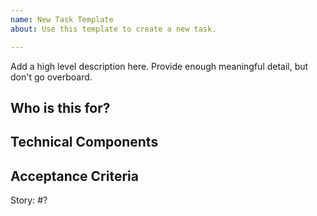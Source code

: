 ```yaml
---
name: New Task Template
about: Use this template to create a new task.

---
```


Add a high level description here. Provide enough meaningful detail, but don't go overboard.


## Who is this for?


## Technical Components


## Acceptance Criteria


Story: #?

